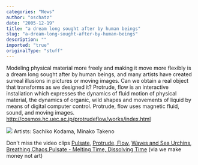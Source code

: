 ```yaml
---
categories: "News"
author: "oschatz"
date: "2005-12-19"
title: "a dream long sought after by human beings"
slug: "a-dream-long-sought-after-by-human-beings"
description: ""
imported: "true"
originalType: "stuff"
---
```



Modeling physical material more freely and making it move more flexibly is a dream long sought after by human beings, and many artists have created surreal illusions in pictures or moving images. Can we obtain a real object that transforms as we designed it? Protrude, flow is an interactive installation which expresses the dynamics of fluid motion of physical material, the dynamics of organic, wild shapes and movements of liquid by means of digital computer control. Protrude, flow uses magnetic fluid, sound, and moving images. 
<http://cosmos.hc.uec.ac.jp/protrudeflow/works/index.html>

![](http://cosmos.hc.uec.ac.jp/protrudeflow/works/002/photos/images/photo00.jpg)
Artists: Sachiko Kodama, Minako Takeno


Don't miss the video clips [Pulsate](http://cosmos.hc.uec.ac.jp/protrudeflow/movies/wmv/profloE.wmv), [Protrude, Flow](http://cosmos.hc.uec.ac.jp/protrudeflow/movies/wmv/profloD.wmv), [Waves and Sea Urchins](http://cosmos.hc.uec.ac.jp/protrudeflow/movies/wmv/profloB.wmv), [Breathing Chaos](http://cosmos.hc.uec.ac.jp/protrudeflow/movies/wmv/profloA.wmv),[Pulsate - Melting Time, Dissolving Time](http://cosmos.hc.uec.ac.jp/protrudeflow/movies/wmv/profloC.wmv) 
(via we make money not art)

